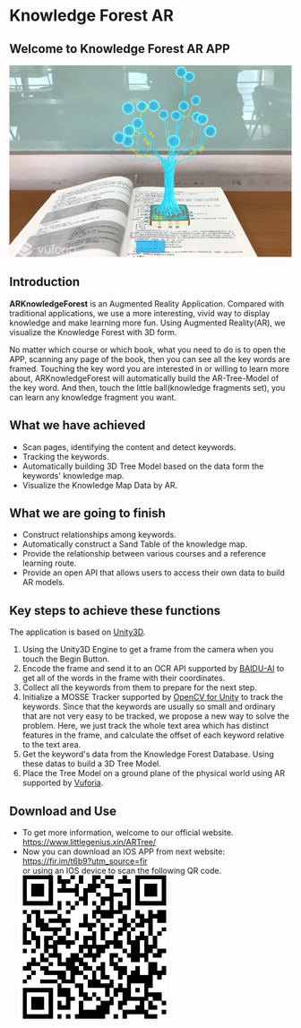 # Knowledge Forest AR

## Welcome to Knowledge Forest AR APP

![Knowledge Forest AR](./githubImages/knowledge-forest-app.jpg)

## Introduction
**ARKnowledgeForest** is an Augmented Reality Application. Compared with traditional applications, we use a more interesting, vivid way to display knowledge and make learning more fun. Using Augmented Reality(AR), we visualize the Knowledge Forest with 3D form. 

No matter which course or which book, what you need to do is to open the APP, scanning any page of the book, then you can see all the key words are framed. Touching the key word you are interested in or willing to learn more about, ARKnowledgeForest will automatically build the AR-Tree-Model of the key word. And then, touch the little ball(knowledge fragments set), you can learn any knowledge fragment you want.

## What we have achieved
* Scan pages, identifying the content and detect keywords.
* Tracking the keywords.
* Automatically building 3D Tree Model based on the data form the keywords' knowledge map.
* Visualize the Knowledge Map Data by AR.

## What we are going to finish
* Construct relationships among keywords.
* Automatically construct a Sand Table of the knowledge map.
* Provide the relationship between various courses and a reference learning route.
* Provide an open API that allows users to access their own data to build AR models.

## Key steps to achieve these functions
The application is based on [Unity3D](https://unity.com/).
1. Using the Unity3D Engine to get a frame from the camera when you touch the Begin Button.
2. Encode the frame and send it to an OCR API supported by [BAIDU-AI](http://ai.baidu.com/) to get all of the words in the frame with their coordinates.
3. Collect all the keywords from them to prepare for the next step. 
4. Initialize a MOSSE Tracker supported by [OpenCV for Unity](https://enoxsoftware.com/opencvforunity/) to track the keywords. Since that the keywords are usually so small and ordinary that are not very easy to be tracked, we propose a new way to solve the problem. Here, we just track the whole text area which has distinct features in the frame, and calculate the offset of each keyword relative to the text area.
5. Get the keyword's data from the Knowledge Forest Database. Using these datas to build a 3D Tree Model.
6. Place the Tree Model on a ground plane of the physical world using AR supported by [Vuforia](https://www.ptc.com/en/products/augmented-reality).

## Download and Use
* To get more information, welcome to our official website.
<https://www.littlegenius.xin/ARTree/>
* Now you can download an IOS APP from next website:
<https://fir.im/t6b9?utm_source=fir><br>
or using an IOS device to scan the following QR code.<br>
![IOS knowledge forest APP](./githubImages/ios-qrcode.png)

